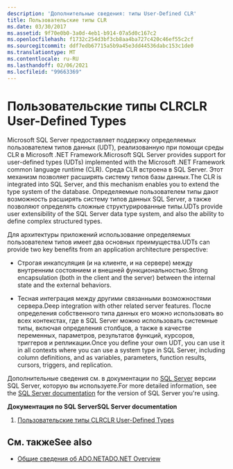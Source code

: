 ```yaml
---
description: 'Дополнительные сведения: типы User-Defined CLR'
title: Пользовательские типы CLR
ms.date: 03/30/2017
ms.assetid: 9f70e0b0-3a0d-4eb1-b914-07a5d0c167c2
ms.openlocfilehash: f1732c254d3bf3cb8aa4ba727c420c46ef55c2cf
ms.sourcegitcommit: ddf7edb67715a5b9a45e3dd44536dabc153c1de0
ms.translationtype: MT
ms.contentlocale: ru-RU
ms.lasthandoff: 02/06/2021
ms.locfileid: "99663369"
---
```

# <a name="clr-user-defined-types"></a><span data-ttu-id="0ef6d-103">Пользовательские типы CLR</span><span class="sxs-lookup"><span data-stu-id="0ef6d-103">CLR User-Defined Types</span></span>

<span data-ttu-id="0ef6d-104">Microsoft SQL Server предоставляет поддержку определяемых пользователем типов данных (UDT), реализованную при помощи среды CLR в Microsoft .NET Framework.</span><span class="sxs-lookup"><span data-stu-id="0ef6d-104">Microsoft SQL Server provides support for user-defined types (UDTs) implemented with the Microsoft .NET Framework common language runtime (CLR).</span></span> <span data-ttu-id="0ef6d-105">Среда CLR встроена в SQL Server. Этот механизм позволяет расширять систему типов базы данных.</span><span class="sxs-lookup"><span data-stu-id="0ef6d-105">The CLR is integrated into SQL Server, and this mechanism enables you to extend the type system of the database.</span></span> <span data-ttu-id="0ef6d-106">Определяемые пользователем типы дают возможность расширять систему типов данных SQL Server, а также позволяют определять сложные структурированные типы.</span><span class="sxs-lookup"><span data-stu-id="0ef6d-106">UDTs provide user extensibility of the SQL Server data type system, and also the ability to define complex structured types.</span></span>  
  
 <span data-ttu-id="0ef6d-107">Для архитектуры приложений использование определяемых пользователем типов имеет два основных преимущества.</span><span class="sxs-lookup"><span data-stu-id="0ef6d-107">UDTs can provide two key benefits from an application architecture perspective:</span></span>  
  
- <span data-ttu-id="0ef6d-108">Строгая инкапсуляция (и на клиенте, и на сервере) между внутренним состоянием и внешней функциональностью.</span><span class="sxs-lookup"><span data-stu-id="0ef6d-108">Strong encapsulation (both in the client and the server) between the internal state and the external behaviors.</span></span>  
  
- <span data-ttu-id="0ef6d-109">Тесная интеграция между другими связанными возможностями сервера.</span><span class="sxs-lookup"><span data-stu-id="0ef6d-109">Deep integration with other related server features.</span></span> <span data-ttu-id="0ef6d-110">После определения собственного типа данных его можно использовать во всех контекстах, где в SQL Server можно использовать системные типы, включая определения столбцов, а также в качестве переменных, параметров, результатов функций, курсоров, триггеров и репликации.</span><span class="sxs-lookup"><span data-stu-id="0ef6d-110">Once you define your own UDT, you can use it in all contexts where you can use a system type in SQL Server, including column definitions, and as variables, parameters, function results, cursors, triggers, and replication.</span></span>  
  
 <span data-ttu-id="0ef6d-111">Дополнительные сведения см. в документации по [SQL Server](/sql) версии SQL Server, которую вы используете.</span><span class="sxs-lookup"><span data-stu-id="0ef6d-111">For more detailed information, see the [SQL Server documentation](/sql) for the version of SQL Server you're using.</span></span>
  
 <span data-ttu-id="0ef6d-112">**Документация по SQL Server**</span><span class="sxs-lookup"><span data-stu-id="0ef6d-112">**SQL Server documentation**</span></span>
  
1. [<span data-ttu-id="0ef6d-113">Пользовательские типы CLR</span><span class="sxs-lookup"><span data-stu-id="0ef6d-113">CLR User-Defined Types</span></span>](/sql/relational-databases/clr-integration-database-objects-user-defined-types/clr-user-defined-types)  
  
## <a name="see-also"></a><span data-ttu-id="0ef6d-114">См. также</span><span class="sxs-lookup"><span data-stu-id="0ef6d-114">See also</span></span>

- [<span data-ttu-id="0ef6d-115">Общие сведения об ADO.NET</span><span class="sxs-lookup"><span data-stu-id="0ef6d-115">ADO.NET Overview</span></span>](../ado-net-overview.md)
